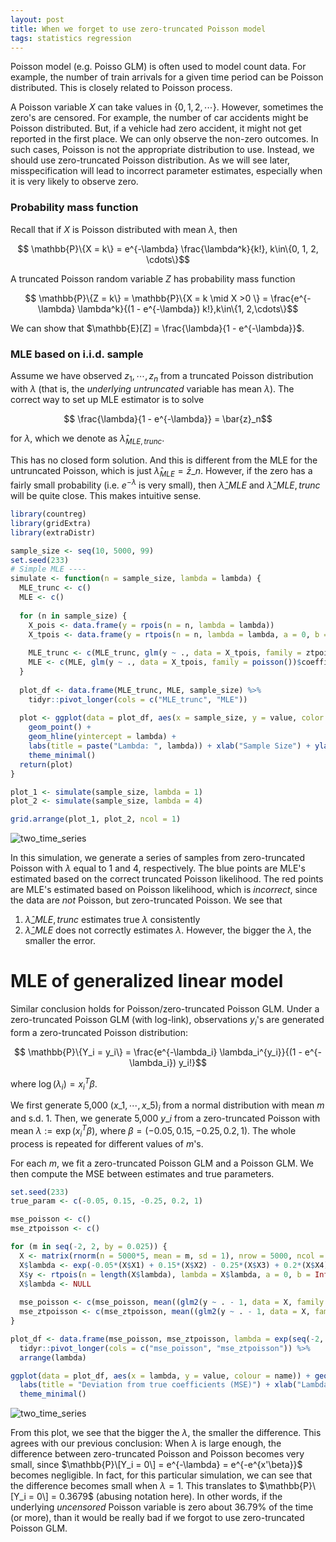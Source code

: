 ```yaml
---
layout: post
title: When we forget to use zero-truncated Poisson model
tags: statistics regression
---
```


Poisson model (e.g. Poisso GLM) is often used to model count data. For example, the number of train arrivals for a given time period can be Poisson distributed. This is closely related to Poisson process.

A Poisson variable $X$ can take values in $\{0, 1, 2, \cdots\}$. However, sometimes the zero's are censored. For example, the number of car accidents might be Poisson distributed. But, if a vehicle had zero accident, it might not get reported in the first place. We can only observe the non-zero outcomes. In such cases, Poisson is not the appropriate distribution to use. Instead, we should use zero-truncated Poisson distribution. As we will see later, misspecification will lead to incorrect parameter estimates, especially when it is very likely to observe zero.

### Probability mass function

Recall that if $X$ is Poisson distributed with mean $\lambda$, then

$$ \mathbb{P}\{X = k\} = e^{-\lambda} \frac{\lambda^k}{k!}, k\in\{0, 1, 2, \cdots\}$$

A truncated Poisson random variable $Z$ has probability mass function

$$ \mathbb{P}\{Z = k\} = \mathbb{P}\{X = k \mid X >0 \} = \frac{e^{-\lambda} \lambda^k}{(1 - e^{-\lambda}) k!},k\in\{1, 2,\cdots\}$$

We can show that $\mathbb{E}[Z] = \frac{\lambda}{1 - e^{-\lambda}}$.

### MLE based on i.i.d. sample

Assume we have observed $z_1, \cdots, z_n$ from a truncated Poisson distribution with $\lambda$ (that is, the _underlying untruncated_ variable has mean $\lambda$). The correct way to set up MLE estimator is to solve

$$ \frac{\lambda}{1 - e^{-\lambda}} = \bar{z}_n$$

for $\lambda$, which we denote as $\hat{\lambda}_{MLE, trunc}$.

This has no closed form solution. And this is different from the MLE for the untruncated Poisson, which is just $\hat{\lambda}_{MLE} =\bar{z}\_n$. However, if the zero has a fairly small probability (i.e. $e^{-\lambda}$ is very small), then $\hat{\lambda}\_{MLE}$ and $\hat{\lambda}\_{MLE, trunc}$ will be quite close. This makes intuitive sense.

```R
library(countreg)
library(gridExtra)
library(extraDistr)

sample_size <- seq(10, 5000, 99)
set.seed(233)
# Simple MLE ----
simulate <- function(n = sample_size, lambda = lambda) {
  MLE_trunc <- c()
  MLE <- c()
  
  for (n in sample_size) {
    X_pois <- data.frame(y = rpois(n = n, lambda = lambda))
    X_tpois <- data.frame(y = rtpois(n = n, lambda = lambda, a = 0, b = Inf))
    
    MLE_trunc <- c(MLE_trunc, glm(y ~ ., data = X_tpois, family = ztpoisson)$coefficients %>% exp())
    MLE <- c(MLE, glm(y ~ ., data = X_tpois, family = poisson())$coefficients %>% exp())
  }
  
  plot_df <- data.frame(MLE_trunc, MLE, sample_size) %>%
    tidyr::pivot_longer(cols = c("MLE_trunc", "MLE"))
  
  plot <- ggplot(data = plot_df, aes(x = sample_size, y = value, color = name)) +
    geom_point() +
    geom_hline(yintercept = lambda) +
    labs(title = paste("Lambda: ", lambda)) + xlab("Sample Size") + ylab("Value") +
    theme_minimal()
  return(plot)
}

plot_1 <- simulate(sample_size, lambda = 1)
plot_2 <- simulate(sample_size, lambda = 4)

grid.arrange(plot_1, plot_2, ncol = 1)
```

![two_time_series]({{site.baseurl}}/assets/374021.jpeg)

In this simulation, we generate a series of samples from zero-truncated Poisson with $\lambda$ equal to $1$ and $4$, respectively. The blue points are MLE's estimated based on the correct truncated Poisson likelihood. The red points are MLE's estimated based on Poisson likelihood, which is _incorrect_, since the data are _not_ Poisson, but zero-truncated Poisson. We see that

1. $\hat{\lambda}\_{MLE,trunc}$ estimates true $\lambda$ consistently
2. $\hat{\lambda}\_{MLE}$ does not correctly estimates $\lambda$. However, the bigger the $\lambda$, the smaller the error.

# MLE of generalized linear model

Similar conclusion holds for Poisson/zero-truncated Poisson GLM. Under a zero-truncated Poisson GLM (with log-link), observations $y_i$'s are generated form a zero-truncated Poisson distribution:

$$ \mathbb{P}\{Y_i = y_i\} = \frac{e^{-\lambda_i} \lambda_i^{y_i}}{(1 - e^{-\lambda_i}) y_i!}$$

where $\log(\lambda_i) = x_i^T \beta$.

We first generate 5,000 $(x\_1, \cdots, x\_5)_i$ from a normal distribution with mean $m$ and s.d. $1$. Then, we generate 5,000 $y\_i$ from a zero-truncated Poisson with mean $\lambda := \exp(x_i^T \beta)$, where $\beta = (-0.05, 0.15, -0.25, 0.2, 1)$. The whole process is repeated for different values of $m$'s.

For each $m$, we fit a zero-truncated Poisson GLM and a Poisson GLM. We then compute the MSE between estimates and true parameters.

```R
set.seed(233)
true_param <- c(-0.05, 0.15, -0.25, 0.2, 1)

mse_poisson <- c()
mse_ztpoisson <- c()

for (m in seq(-2, 2, by = 0.025)) {
  X <- matrix(rnorm(n = 5000*5, mean = m, sd = 1), nrow = 5000, ncol = 5) %>% data.frame()
  X$lambda <- exp(-0.05*(X$X1) + 0.15*(X$X2) - 0.25*(X$X3) + 0.2*(X$X4) + 1*(X$X5))
  X$y <- rtpois(n = length(X$lambda), lambda = X$lambda, a = 0, b = Inf)
  X$lambda <- NULL
  
  mse_poisson <- c(mse_poisson, mean((glm2(y ~ . - 1, data = X, family = poisson(), control = list(maxit = 200))$coefficients - true_param)^2))
  mse_ztpoisson <- c(mse_ztpoisson, mean((glm2(y ~ . - 1, data = X, family = ztpoisson(), control = list(maxit = 200))$coefficients - true_param)^2))
}

plot_df <- data.frame(mse_poisson, mse_ztpoisson, lambda = exp(seq(-2, 2, by = 0.025) * sum(true_param))) %>%
  tidyr::pivot_longer(cols = c("mse_poisson", "mse_ztpoisson")) %>%
  arrange(lambda)

ggplot(data = plot_df, aes(x = lambda, y = value, colour = name)) + geom_point() +
  labs(title = "Deviation from true coefficients (MSE)") + xlab("Lambda") + ylab("MSE") +
  theme_minimal()
```

![two_time_series]({{site.baseurl}}/assets/69422.jpeg)

From this plot, we see that the bigger the $\lambda$, the smaller the difference. This agrees with our previous conclusion: When $\lambda$ is large enough, the difference between zero-truncated Poisson and Poisson becomes very small, since $\mathbb{P}\[Y_i = 0\] = e^{-\lambda} = e^{-e^{x'\beta}}$ becomes negligible. In fact, for this particular simulation, we can see that the difference becomes small when $\lambda = 1$. This translates to $\mathbb{P}\[Y_i = 0\] = 0.3679$ (abusing notation here). In other words, if the underlying _uncensored_ Poisson variable is zero about 36.79% of the time (or more), than it would be really bad if we forgot to use zero-truncated Poisson GLM.
